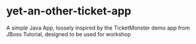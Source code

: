 yet-an-other-ticket-app
=======================

A simple Java App, loosely inspired by the TicketMonster demo app from JBoss Tutorial, designed to be used for workshop